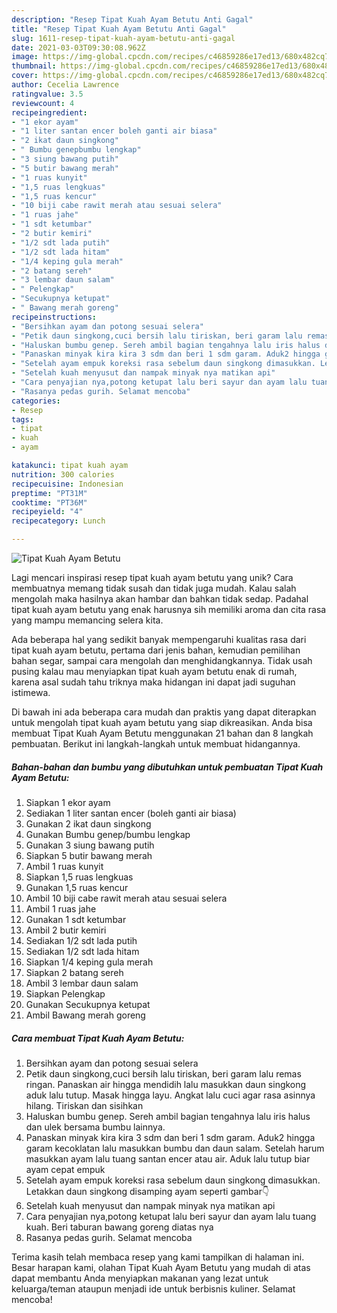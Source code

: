 ```yaml
---
description: "Resep Tipat Kuah Ayam Betutu Anti Gagal"
title: "Resep Tipat Kuah Ayam Betutu Anti Gagal"
slug: 1611-resep-tipat-kuah-ayam-betutu-anti-gagal
date: 2021-03-03T09:30:08.962Z
image: https://img-global.cpcdn.com/recipes/c46859286e17ed13/680x482cq70/tipat-kuah-ayam-betutu-foto-resep-utama.jpg
thumbnail: https://img-global.cpcdn.com/recipes/c46859286e17ed13/680x482cq70/tipat-kuah-ayam-betutu-foto-resep-utama.jpg
cover: https://img-global.cpcdn.com/recipes/c46859286e17ed13/680x482cq70/tipat-kuah-ayam-betutu-foto-resep-utama.jpg
author: Cecelia Lawrence
ratingvalue: 3.5
reviewcount: 4
recipeingredient:
- "1 ekor ayam"
- "1 liter santan encer boleh ganti air biasa"
- "2 ikat daun singkong"
- " Bumbu genepbumbu lengkap"
- "3 siung bawang putih"
- "5 butir bawang merah"
- "1 ruas kunyit"
- "1,5 ruas lengkuas"
- "1,5 ruas kencur"
- "10 biji cabe rawit merah atau sesuai selera"
- "1 ruas jahe"
- "1 sdt ketumbar"
- "2 butir kemiri"
- "1/2 sdt lada putih"
- "1/2 sdt lada hitam"
- "1/4 keping gula merah"
- "2 batang sereh"
- "3 lembar daun salam"
- " Pelengkap"
- "Secukupnya ketupat"
- " Bawang merah goreng"
recipeinstructions:
- "Bersihkan ayam dan potong sesuai selera"
- "Petik daun singkong,cuci bersih lalu tiriskan, beri garam lalu remas ringan. Panaskan air hingga mendidih lalu masukkan daun singkong aduk lalu tutup. Masak hingga layu. Angkat lalu cuci agar rasa asinnya hilang. Tiriskan dan sisihkan"
- "Haluskan bumbu genep. Sereh ambil bagian tengahnya lalu iris halus dan ulek bersama bumbu lainnya."
- "Panaskan minyak kira kira 3 sdm dan beri 1 sdm garam. Aduk2 hingga garam kecoklatan lalu masukkan bumbu dan daun salam. Setelah harum masukkan ayam lalu tuang santan encer atau air. Aduk lalu tutup biar ayam cepat empuk"
- "Setelah ayam empuk koreksi rasa sebelum daun singkong dimasukkan. Letakkan daun singkong disamping ayam seperti gambar👇"
- "Setelah kuah menyusut dan nampak minyak nya matikan api"
- "Cara penyajian nya,potong ketupat lalu beri sayur dan ayam lalu tuang kuah. Beri taburan bawang goreng diatas nya"
- "Rasanya pedas gurih. Selamat mencoba"
categories:
- Resep
tags:
- tipat
- kuah
- ayam

katakunci: tipat kuah ayam 
nutrition: 300 calories
recipecuisine: Indonesian
preptime: "PT31M"
cooktime: "PT36M"
recipeyield: "4"
recipecategory: Lunch

---
```



![Tipat Kuah Ayam Betutu](https://img-global.cpcdn.com/recipes/c46859286e17ed13/680x482cq70/tipat-kuah-ayam-betutu-foto-resep-utama.jpg)

Lagi mencari inspirasi resep tipat kuah ayam betutu yang unik? Cara membuatnya memang tidak susah dan tidak juga mudah. Kalau salah mengolah maka hasilnya akan hambar dan bahkan tidak sedap. Padahal tipat kuah ayam betutu yang enak harusnya sih memiliki aroma dan cita rasa yang mampu memancing selera kita.

Ada beberapa hal yang sedikit banyak mempengaruhi kualitas rasa dari tipat kuah ayam betutu, pertama dari jenis bahan, kemudian pemilihan bahan segar, sampai cara mengolah dan menghidangkannya. Tidak usah pusing kalau mau menyiapkan tipat kuah ayam betutu enak di rumah, karena asal sudah tahu triknya maka hidangan ini dapat jadi suguhan istimewa.




Di bawah ini ada beberapa cara mudah dan praktis yang dapat diterapkan untuk mengolah tipat kuah ayam betutu yang siap dikreasikan. Anda bisa membuat Tipat Kuah Ayam Betutu menggunakan 21 bahan dan 8 langkah pembuatan. Berikut ini langkah-langkah untuk membuat hidangannya.

<!--inarticleads1-->

##### Bahan-bahan dan bumbu yang dibutuhkan untuk pembuatan Tipat Kuah Ayam Betutu:

1. Siapkan 1 ekor ayam
1. Sediakan 1 liter santan encer (boleh ganti air biasa)
1. Gunakan 2 ikat daun singkong
1. Gunakan  Bumbu genep/bumbu lengkap
1. Gunakan 3 siung bawang putih
1. Siapkan 5 butir bawang merah
1. Ambil 1 ruas kunyit
1. Siapkan 1,5 ruas lengkuas
1. Gunakan 1,5 ruas kencur
1. Ambil 10 biji cabe rawit merah atau sesuai selera
1. Ambil 1 ruas jahe
1. Gunakan 1 sdt ketumbar
1. Ambil 2 butir kemiri
1. Sediakan 1/2 sdt lada putih
1. Sediakan 1/2 sdt lada hitam
1. Siapkan 1/4 keping gula merah
1. Siapkan 2 batang sereh
1. Ambil 3 lembar daun salam
1. Siapkan  Pelengkap
1. Gunakan Secukupnya ketupat
1. Ambil  Bawang merah goreng




<!--inarticleads2-->

##### Cara membuat Tipat Kuah Ayam Betutu:

1. Bersihkan ayam dan potong sesuai selera
1. Petik daun singkong,cuci bersih lalu tiriskan, beri garam lalu remas ringan. Panaskan air hingga mendidih lalu masukkan daun singkong aduk lalu tutup. Masak hingga layu. Angkat lalu cuci agar rasa asinnya hilang. Tiriskan dan sisihkan
1. Haluskan bumbu genep. Sereh ambil bagian tengahnya lalu iris halus dan ulek bersama bumbu lainnya.
1. Panaskan minyak kira kira 3 sdm dan beri 1 sdm garam. Aduk2 hingga garam kecoklatan lalu masukkan bumbu dan daun salam. Setelah harum masukkan ayam lalu tuang santan encer atau air. Aduk lalu tutup biar ayam cepat empuk
1. Setelah ayam empuk koreksi rasa sebelum daun singkong dimasukkan. Letakkan daun singkong disamping ayam seperti gambar👇
1. Setelah kuah menyusut dan nampak minyak nya matikan api
1. Cara penyajian nya,potong ketupat lalu beri sayur dan ayam lalu tuang kuah. Beri taburan bawang goreng diatas nya
1. Rasanya pedas gurih. Selamat mencoba




Terima kasih telah membaca resep yang kami tampilkan di halaman ini. Besar harapan kami, olahan Tipat Kuah Ayam Betutu yang mudah di atas dapat membantu Anda menyiapkan makanan yang lezat untuk keluarga/teman ataupun menjadi ide untuk berbisnis kuliner. Selamat mencoba!
